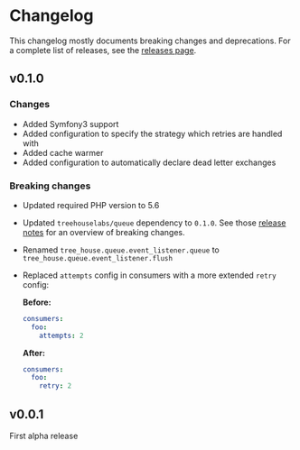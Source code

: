 Changelog
=========

This changelog mostly documents breaking changes and deprecations.
For a complete list of releases, see the [releases page][0].

[0]: https://github.com/treehouselabs/queue-bundle/releases


## v0.1.0

### Changes
* Added Symfony3 support
* Added configuration to specify the strategy which retries are handled with
* Added cache warmer
* Added configuration to automatically declare dead letter exchanges

### Breaking changes
* Updated required PHP version to 5.6
* Updated `treehouselabs/queue` dependency to `0.1.0`. See those [release notes](https://github.com/treehouselabs/queue-bundle/releases/tag/v0.1.0)
  for an overview of breaking changes.
* Renamed `tree_house.queue.event_listener.queue` to `tree_house.queue.event_listener.flush`
* Replaced `attempts` config in consumers with a more extended `retry` config:

  **Before:**
  ```yaml
  consumers:
    foo:
      attempts: 2
  ```

  **After:**
  ```yaml
  consumers:
    foo:
      retry: 2
  ```


## v0.0.1

First alpha release
